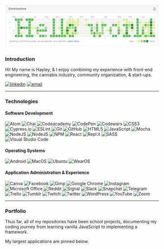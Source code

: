 # [![HEADER](./github-banner.png)](https://www.linkedin.com/in/hayleywitherell/)

### Introduction

Hi! My name is Hayley, & I enjoy combining my experience with front-end engineering, the cannabis industry, community organization, & start-ups.

<p>
  <a href="https://www.linkedin.com/in/allison-dietz/"><img alt="linkedin" src="https://img.shields.io/badge/-LinkedIn-black.svg?style=for-the-badge&logo=linkedin&colorB=1C5D99"/></a>
  <a href="mailto:hayleywitherell@mail.com"><img alt="email" src="https://img.shields.io/badge/Gmail-D14836?style=for-the-badge&logo=gmail&logoColor=white" /></a>
</p>

---

### Technologies

#### Software Development

<p>
  <img alt="Atom" src="https://<span>img.shields.io/badge/Atom-%2366595C.svg?style=for-the-badge&logo=atom&logoColor=white"/>
  <img alt="Chai" src="https://<span>camo.githubusercontent.com/dc1b092fdeb7e14a149274315b4d53632d98e5ff80d94f3fc04bf2f995369b31/68747470733a2f2f696d672e736869656c64732e696f2f62616467652f636861692d4131313430343f7374796c653d666f722d7468652d6261646765266c6f676f3d63686169266c6f676f436f6c6f723d7768697465"/>
  <img alt="Codeacademy" src="https://<span>img.shields.io/badge/Codecademy-FFF0E5?style=for-the-badge&logo=codecademy&logoColor=1F243A"/>
  <img alt="CodePen" src="https://<span>img.shields.io/badge/CodePen-white?style=for-the-badge&logo=codepen&logoColor=black"/>
  <img alt="Codewars" src="https://<span>img.shields.io/badge/Codewars-B1361E?style=for-the-badge&logo=codewars&logoColor=grey"/>
  <img alt="CSS3" src="https://<span>img.shields.io/badge/css3%20-%231572B6.svg?&style=for-the-badge&logo=css3&logoColor=white"/>
  <img alt="Cypress.io" src="https://<span>camo.githubusercontent.com/bd9c528263673db09f67bcf3445ba8e5512cfb6829e966a31ef7a378933b231a/68747470733a2f2f696d672e736869656c64732e696f2f62616467652f2d437970726573732e696f2d626c61636b3f7374796c653d666f722d7468652d6261646765266c6f676f3d637970726573732e696f266c6f676f436f6c6f723d7768697465"/>
  <img alt="ESLint" src="https://<span>img.shields.io/badge/ESLint-4B3263?style=for-the-badge&logo=eslint&logoColor=white"/>
  <img alt="Git" src="https://<span>img.shields.io/badge/git-%23F05033.svg?style=for-the-badge&logo=git&logoColor=white"/>
  <img alt="GitHub" src="https://<span>img.shields.io/badge/github-%23121011.svg?style=for-the-badge&logo=github&logoColor=white"/>
  <img alt="HTML5" src="https://<span>img.shields.io/badge/html5%20-%23E34F26.svg?&style=for-the-badge&logo=html5&logoColor=white"/>
  <img alt="JavaScript" src="https://<span>img.shields.io/badge/javascript%20-%23323330.svg?&style=for-the-badge&logo=javascript&logoColor=%23F7DF1E"/>
  <img alt="Mocha" src="https://<span>img.shields.io/badge/-mocha-%238D6748?&style=for-the-badge&logo=mocha&logoColor=white"/>
  <img alt="NodeJS" src="https://<span>img.shields.io/badge/node.js%20-%2343853D.svg?&style=for-the-badge&logo=node.js&logoColor=white"/>
  <img alt="NodeJS" src="https://<span>img.shields.io/badge/node.js%20-%2343853D.svg?&style=for-the-badge&logo=node.js&logoColor=white"/>
  <img alt="NPM" src="https://<span>img.shields.io/badge/NPM-%23000000.svg?style=for-the-badge&logo=npm&logoColor=white"/>
  <img alt="React" src="https://<span>img.shields.io/badge/react%20-%2320232a.svg?&style=for-the-badge&logo=react&logoColor=%2361DAFB"/>
  <img alt="Repl.it" src="https://<span>img.shields.io/badge/Repl.it-%230D101E.svg?style=for-the-badge&logo=replit&logoColor=white"/>
  <img alt="SASS" src="https://<span>img.shields.io/badge/SASS%20-hotpink.svg?&style=for-the-badge&logo=SASS&logoColor=white"/>
  <img alt="Visual Studio Code" src="https://<span>img.shields.io/badge/Visual%20Studio%20Code-0078d7.svg?style=for-the-badge&logo=visual-studio-code&logoColor=white"/>
</p>

#### Operating Systems

<p>
  <img alt="Android" src="https://<span>img.shields.io/badge/Android-3DDC84?style=for-the-badge&logo=android&logoColor=white"/>
  <img alt="MacOS" src="https://<span>img.shields.io/badge/mac%20os-000000?style=for-the-badge&logo=macos&logoColor=F0F0F0"/>
  <img alt="Ubuntu" src="https://<span>img.shields.io/badge/Ubuntu-E95420?style=for-the-badge&logo=ubuntu&logoColor=white"/>
  <img alt="WearOS" src="https://<span>img.shields.io/badge/-Wear%20OS-4285F4?style=for-the-badge&logo=wear-os&logoColor=white"/>
</p>

#### Application Administration & Experience

<p>
  <img alt="Canva" src="https://<span>img.shields.io/badge/Canva-%2300C4CC.svg?style=for-the-badge&logo=Canva&logoColor=white"/>
  <img alt="Facebook" src="https://<span>img.shields.io/badge/Facebook-%231877F2.svg?style=for-the-badge&logo=Facebook&logoColor=white"/>
  <img alt="Gimp" src="https://<span>img.shields.io/badge/Gimp-657D8B?style=for-the-badge&logo=gimp&logoColor=FFFFFF"/>
  <img alt="Google Chrome" src="https://<span>img.shields.io/badge/Google%20Chrome-4285F4?style=for-the-badge&logo=GoogleChrome&logoColor=white"/>
  <img alt="Instagram" src="https://<span>img.shields.io/badge/Instagram-%23E4405F.svg?style=for-the-badge&logo=Instagram&logoColor=white"/>
  <img alt="Microsoft Office" src="https://<span>img.shields.io/badge/Microsoft_Office-D83B01?style=for-the-badge&logo=microsoft-office&logoColor=white"/>
  <img alt="Reddit" src="https://<span>img.shields.io/badge/Reddit-FF4500?style=for-the-badge&logo=reddit&logoColor=white"/>
  <img alt="Signal" src="https://<span>img.shields.io/badge/Signal-%23039BE5.svg?style=for-the-badge&logo=Signal&logoColor=white"/>
  <img alt="Slack" src="https://<span>img.shields.io/badge/Slack-4A154B?style=for-the-badge&logo=slack&logoColor=white"/>
  <img alt="Snapchat" src="https://<span>img.shields.io/badge/Snapchat-%23FFFC00.svg?style=for-the-badge&logo=Snapchat&logoColor=white"/>
  <img alt="Telegram" src="https://<span>img.shields.io/badge/Telegram-2CA5E0?style=for-the-badge&logo=telegram&logoColor=white"/>
  <img alt="Trello" src="https://<span>img.shields.io/badge/Trello-%23026AA7.svg?style=for-the-badge&logo=Trello&logoColor=white"/>
  <img alt="Tumblr" src="https://<span>img.shields.io/badge/Tumblr-%2336465D.svg?style=for-the-badge&logo=Tumblr&logoColor=white"/>
  <img alt="Twitch" src="https://<span>img.shields.io/badge/Twitch-%239146FF.svg?style=for-the-badge&logo=Twitch&logoColor=white"/>
  <img alt="Twitter" src="https://<span>img.shields.io/badge/Twitter-%231DA1F2.svg?style=for-the-badge&logo=Twitter&logoColor=white"/>
  <img alt="WordPress" src="https://<span>img.shields.io/badge/WordPress-%23117AC9.svg?style=for-the-badge&logo=WordPress&logoColor=white"/>
  <img alt="YouTube" src="https://<span>img.shields.io/badge/YouTube-%23FF0000.svg?style=for-the-badge&logo=YouTube&logoColor=white)"/>
  <img alt="Zoom" src="https://<span>img.shields.io/badge/Zoom-2D8CFF?style=for-the-badge&logo=zoom&logoColor=white"/>
</p>
  
---
 
### Portfolio

Thus far, all of my repositories have been school projects, documenting my coding journey from learning vanilla JavaScript to implementing a framework.

My largest applications are pinned below.
